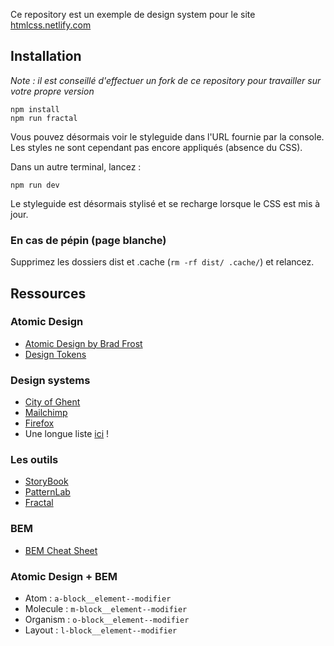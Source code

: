 Ce repository est un exemple de design system pour le site [htmlcss.netlify.com](https://htmlcss.netlify.com)

## Installation

_Note : il est conseillé d'effectuer un fork de ce repository pour travailler sur votre propre version_

```
npm install
npm run fractal
```

Vous pouvez désormais voir le styleguide dans l'URL fournie par la console. Les styles ne sont cependant pas encore appliqués (absence du CSS).

Dans un autre terminal, lancez :

```
npm run dev
```

Le styleguide est désormais stylisé et se recharge lorsque le CSS est mis à jour.

### En cas de pépin (page blanche)

Supprimez les dossiers dist et .cache (`rm -rf dist/ .cache/`) et relancez.

## Ressources

### Atomic Design

- [Atomic Design by Brad Frost](https://atomicdesign.bradfrost.com/chapter-2/)
- [Design Tokens](https://medium.com/eightshapes-llc/tokens-in-design-systems-25dd82d58421)

### Design systems

- [City of Ghent](https://stijlgids.stad.gent/v3/components/detail/header.html)
- [Mailchimp](http://ux.mailchimp.com/patterns/icons)
- [Firefox](https://protocol.mozilla.org/)
- Une longue liste [ici](https://designsystemsrepo.com/design-systems/) !

### Les outils

- [StoryBook](https://storybook.js.org/)
- [PatternLab](https://patternlab.io/)
- [Fractal](http://fractal.build/)

### BEM

- [BEM Cheat Sheet](https://9elements.com/bem-cheat-sheet/?utm_source=CSS-Weekly&utm_campaign=Issue-406&utm_medium=web)

### Atomic Design + BEM

- Atom : `a-block__element--modifier`
- Molecule : `m-block__element--modifier`
- Organism : `o-block__element--modifier`
- Layout : `l-block__element--modifier`
